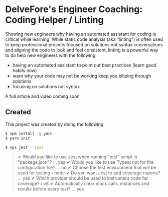 # DelveFore's Engineer Coaching: Coding Helper / Linting
Showing new engineers why having an automated assistant for coding is critical while learning. 
While static code analysis (aka "linting") is often used to keep professional projects focused on solutions not syntax conversations and
aligning the code to look and feel consistent, linting is a powerful way to do help new engineers with the following:

- having an automated assistant to point out best practices (learn good habits now)
- warn why your code may not be working keep you blitzing through solutions
- focusing on solutions not syntax

A full article and video coming soon

## Created
This project was created by doing the following

```bash
$ npm install -g yarn
$ yarn init
```

```bash
$ npx jest --init
```

> ✔ Would you like to use Jest when running "test" script in "package.json"? … yes
> ✔ Would you like to use Typescript for the configuration file? … no
> ✔ Choose the test environment that will be used for testing › node
> ✔ Do you want Jest to add coverage reports? … yes
> ✔ Which provider should be used to instrument code for coverage? › v8
> ✔ Automatically clear mock calls, instances and results before every test? … yes
